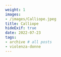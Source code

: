 ```yaml
---
weight: 1
images:
- /images/Calliope.jpeg
title: Calliope
hideExif: true
date: 2022-07-23
tags:
- archive # all posts
- violenza-donne
---
```

